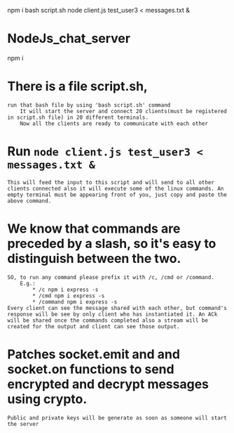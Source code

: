 npm i
bash script.sh
node client.js test_user3 < messages.txt &

# NodeJs_chat_server
npm i

# There is a file script.sh, 
    run that bash file by using 'bash script.sh' command
        It will start the server and connect 20 clients(must be registered in script.sh file) in 20 different terminals.
        Now all the clients are ready to communicate with each other
        
# Run `node client.js test_user3 < messages.txt &` 
    This will feed the input to this script and will send to all other clients connected also it will execute some of the linux commands. An empty terminal must be appearing front of you, just copy and paste the above command.

# We know that commands are preceded by a slash, so it's easy to distinguish between the two.
    SO, to run any command please prefix it with /c, /cmd or /command.
        E.g.: 
            * /c npm i express -s
            * /cmd npm i express -s
            * /command npm i express -s
    Every client can see the message shared with each other, but command's response will be see by only client who has instantiated it. An ACk will be shared once the commands completed also a stream will be created for the output and client can see those output.
    
# Patches socket.emit and and socket.on functions to send encrypted and decrypt messages using crypto.
    Public and private keys will be generate as soon as someone will start the server
            

